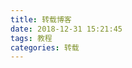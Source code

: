 ```yaml
---
title: 转载博客
date: 2018-12-31 15:21:45
tags: 教程
categories: 转载
---
```


<!-- [1.macOS 10.14 Mojave黑苹果安装教程](https://zhuanlan.zhihu.com/p/44858698 "黑苹果安装教程") -->

